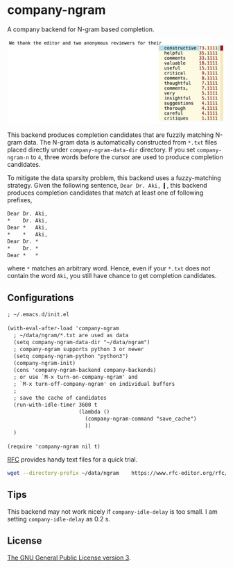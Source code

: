 # company-ngram

A company backend for N-gram based completion.

![](screenshot.jpg)

This backend produces completion candidates that are fuzzily matching N-gram data.
The N-gram data is automatically constructed from `*.txt` files placed directly under `company-ngram-data-dir` directory.
If you set `company-ngram-n` to `4`, three words before the cursor are used to produce completion candidates.

To mitigate the data sparsity problem, this backend uses a fuzzy-matching strategy.
Given the following sentence, `Dear Dr. Aki, ▍`, this backend produces completion candidates that match at least one of following prefixes,

```
Dear Dr. Aki,
*    Dr. Aki,
Dear *   Aki,
*    *   Aki,
Dear Dr. *
*    Dr. *
Dear *   *
```

where `*` matches an arbitrary word.
Hence, even if your `*.txt` does not contain the word `Aki`, you still have chance to get completion candidates.

## Configurations

```elisp
; ~/.emacs.d/init.el

(with-eval-after-load 'company-ngram
  ; ~/data/ngram/*.txt are used as data
  (setq company-ngram-data-dir "~/data/ngram")
  ; company-ngram supports python 3 or newer
  (setq company-ngram-python "python3")
  (company-ngram-init)
  (cons 'company-ngram-backend company-backends)
  ; or use `M-x turn-on-company-ngram' and
  ; `M-x turn-off-company-ngram' on individual buffers
  ;
  ; save the cache of candidates
  (run-with-idle-timer 3600 t
                       (lambda ()
                         (company-ngram-command "save_cache")
                         ))
  )

(require 'company-ngram nil t)
```

[RFC](http://www.rfc-editor.org/rfc-index.html) provides handy text files for a quick trial.

```bash
wget --directory-prefix ~/data/ngram    https://www.rfc-editor.org/rfc/rfc{5661,6716,4949}.txt
```

## Tips

This backend may not work nicely if `company-idle-delay` is too small.
I am setting `company-idle-delay` as 0.2 s.

## License

[The GNU General Public License version 3](http://www.gnu.org/licenses/).
